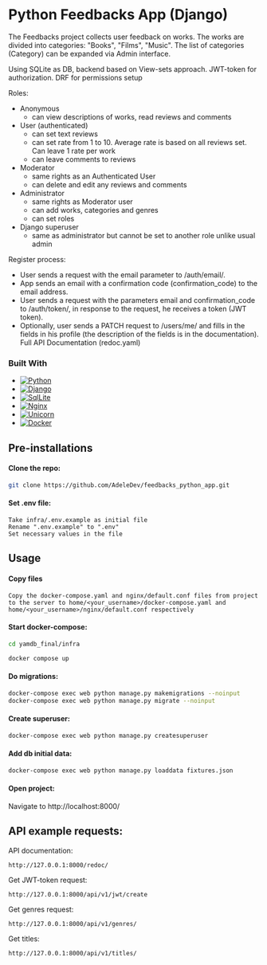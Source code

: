 # Python Feedbacks App (Django)
The Feedbacks project collects user feedback on works. The works are divided into categories: "Books", "Films", "Music".
The
list of categories (Category) can be expanded via Admin interface.

Using SQLite as DB, backend based on View-sets approach.
JWT-token for authorization.
DRF for permissions setup

Roles:

* Anonymous
    * can view descriptions of works, read reviews and comments
* User (authenticated)
    * can set text reviews
    * can set rate from 1 to 10. Average rate is based on all reviews set. Can leave 1 rate per work
    * can leave comments to reviews
* Moderator
    * same rights as an Authenticated User
    * can delete and edit any reviews and comments
* Administrator
    * same rights as Moderator user
    * can add works, categories and genres
    * can set roles
* Django superuser
    * same as administrator but cannot be set to another role unlike usual admin

Register process:

* User sends a request with the email parameter to /auth/email/.
* App sends an email with a confirmation code (confirmation_code) to the email address.
* User sends a request with the parameters email and confirmation_code to /auth/token/, in response to the request, he
  receives a token (JWT token).
* Optionally, user sends a PATCH request to /users/me/ and fills in the fields in his profile (the description of the
  fields is in the documentation). Full API Documentation (redoc.yaml)

### Built With

* [![Python][Python.io]][Python-url]
* [![Django][Django.io]][Django-url]
* [![SqlLite][SqlLite.io]][SqlLite-url]
* [![Nginx][Nginx.io]][Nginx-url]
* [![Unicorn][Unicorn.io]][Unicorn-url]
* [![Docker][Docker.io]][Docker-url]


## Pre-installations

#### Clone the repo:

```sh
git clone https://github.com/AdeleDev/feedbacks_python_app.git
```

#### Set .env file:

```
Take infra/.env.example as initial file
Rename ".env.example" to ".env"
Set necessary values in the file
```

## Usage

#### Copy files
```
Copy the docker-compose.yaml and nginx/default.conf files from project to the server to home/<your_username>/docker-compose.yaml and home/<your_username>/nginx/default.conf respectively
```

#### Start docker-compose:

```sh
cd yamdb_final/infra
```

```sh
docker compose up
```

#### Do migrations:

```sh
docker-compose exec web python manage.py makemigrations --noinput  
docker-compose exec web python manage.py migrate --noinput
```

#### Create superuser:

```sh
docker-compose exec web python manage.py createsuperuser
```

#### Add db initial data:

```sh
docker-compose exec web python manage.py loaddata fixtures.json
```

#### Open project:

Navigate to http://localhost:8000/

## API example requests:

API documentation:

```
http://127.0.0.1:8000/redoc/
```

Get JWT-token request:

```
http://127.0.0.1:8000/api/v1/jwt/create
```

Get genres request:

```
http://127.0.0.1:8000/api/v1/genres/
```

Get titles:

```
http://127.0.0.1:8000/api/v1/titles/
```

<!-- MARKDOWN LINKS & IMAGES -->

[Python.io]: https://img.shields.io/badge/-Python-yellow?style=for-the-badge&logo=python

[Python-url]: https://www.python.org/

[Django.io]: https://img.shields.io/badge/-Django-darkgreen?style=for-the-badge&logo=django

[Django-url]: https://www.djangoproject.com/

[SqlLite.io]: https://img.shields.io/badge/-SQLite-blue?style=for-the-badge&logo=sqlite

[SqlLite-url]: https://www.sqlite.org/index.html

[Docker.io]: https://img.shields.io/badge/-Docker-lightblue?style=for-the-badge&logo=docker

[Docker-url]: https://docs.docker.com/

[Nginx.io]: https://img.shields.io/badge/-Nginx-lightgreen?style=for-the-badge&logo=nginx

[Nginx-url]: https://docs.docker.com/

[Unicorn.io]: https://img.shields.io/badge/-Gunicorn-white?style=for-the-badge&logo=gunicorn

[Unicorn-url]: https://docs.docker.com/
